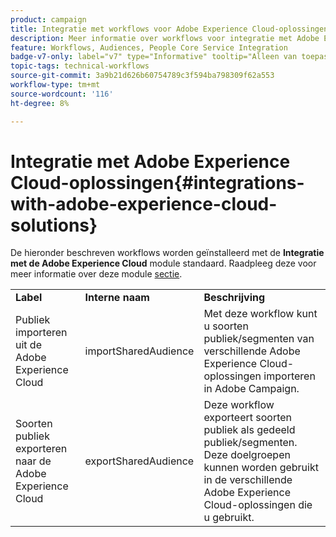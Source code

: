 ```yaml
---
product: campaign
title: Integratie met workflows voor Adobe Experience Cloud-oplossingen
description: Meer informatie over workflows voor integratie met Adobe Experience Cloud-oplossingen
feature: Workflows, Audiences, People Core Service Integration
badge-v7-only: label="v7" type="Informative" tooltip="Alleen van toepassing op Campaign Classic v7"
topic-tags: technical-workflows
source-git-commit: 3a9b21d626b60754789c3f594ba798309f62a553
workflow-type: tm+mt
source-wordcount: '116'
ht-degree: 8%

---
```



# Integratie met Adobe Experience Cloud-oplossingen{#integrations-with-adobe-experience-cloud-solutions}



De hieronder beschreven workflows worden geïnstalleerd met de **Integratie met de Adobe Experience Cloud** module standaard. Raadpleeg deze voor meer informatie over deze module [sectie](../../integrations/using/configuring-ims.md#installing-the-package).

<table> 
 <tbody> 
  <tr> 
   <td> <strong>Label</strong><br /> </td> 
   <td> <strong>Interne naam</strong><br /> </td> 
   <td> <strong>Beschrijving</strong><br /> </td> 
  </tr> 
  <tr> 
   <td> <span class="uicontrol">Publiek importeren uit de Adobe Experience Cloud</span> <br /> </td> 
   <td> <span class="uicontrol">importSharedAudience</span> <br /> </td> 
   <td> Met deze workflow kunt u soorten publiek/segmenten van verschillende Adobe Experience Cloud-oplossingen importeren in Adobe Campaign.<br /> </td> 
  </tr> 
  <tr> 
   <td> <span class="uicontrol">Soorten publiek exporteren naar de Adobe Experience Cloud</span> <br /> </td> 
   <td> <span class="uicontrol">exportSharedAudience</span> <br /> </td> 
   <td> Deze workflow exporteert soorten publiek als gedeeld publiek/segmenten. Deze doelgroepen kunnen worden gebruikt in de verschillende Adobe Experience Cloud-oplossingen die u gebruikt.<br /> </td> 
  </tr> 
 </tbody> 
</table>

